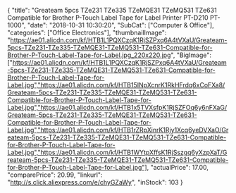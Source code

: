{
	"title": "Greateam 5pcs TZe231 TZe335 TZeMQE31 TZeMQ531 TZe631 Compatible for Brother P-Touch Label Tape for Label Printer PT-D210 PT-1000",
	"date": "2018-10-31 10:30:20",
	"SubCat": ["Computer & Office"],
	"categories": ["Office Electronics"],
	"thumbnailImage": "https://ae01.alicdn.com/kf/HTB1L1PQXCzqK1RjSZPxq6A4tVXaU/Greateam-5pcs-TZe231-TZe335-TZeMQE31-TZeMQ531-TZe631-Compatible-for-Brother-P-Touch-Label-Tape-for-Label.jpg_220x220.jpg",
	"BigImage": ["https://ae01.alicdn.com/kf/HTB1L1PQXCzqK1RjSZPxq6A4tVXaU/Greateam-5pcs-TZe231-TZe335-TZeMQE31-TZeMQ531-TZe631-Compatible-for-Brother-P-Touch-Label-Tape-for-Label.jpg","https://ae01.alicdn.com/kf/HTB15INpXcnrK1RkHFrdq6xCoFXa8/Greateam-5pcs-TZe231-TZe335-TZeMQE31-TZeMQ531-TZe631-Compatible-for-Brother-P-Touch-Label-Tape-for-Label.jpg","https://ae01.alicdn.com/kf/HTB1x5TVXsfpK1RjSZFOq6y6nFXaG/Greateam-5pcs-TZe231-TZe335-TZeMQE31-TZeMQ531-TZe631-Compatible-for-Brother-P-Touch-Label-Tape-for-Label.jpg","https://ae01.alicdn.com/kf/HTB1rZRpXinrK1Rjy1Xcq6yeDVXaO/Greateam-5pcs-TZe231-TZe335-TZeMQE31-TZeMQ531-TZe631-Compatible-for-Brother-P-Touch-Label-Tape-for-Label.jpg","https://ae01.alicdn.com/kf/HTB1WYtpXffsK1RjSszgq6yXzpXaT/Greateam-5pcs-TZe231-TZe335-TZeMQE31-TZeMQ531-TZe631-Compatible-for-Brother-P-Touch-Label-Tape-for-Label.jpg"],
	"actualPrice": 17.00,
	"comparePrice": 20.99,
	"linkurl": "http://s.click.aliexpress.com/e/chyGZaWy",
	"inStock": 103
}
